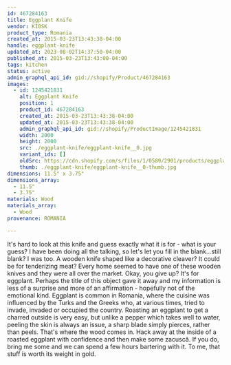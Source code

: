 ```yaml
---
id: 467284163
title: Eggplant Knife
vendor: KIOSK
product_type: Romania
created_at: 2015-03-23T13:43:38-04:00
handle: eggplant-knife
updated_at: 2023-08-02T14:37:50-04:00
published_at: 2015-03-23T13:43:00-04:00
tags: kitchen
status: active
admin_graphql_api_id: gid://shopify/Product/467284163
images:
  - id: 1245421831
    alt: Eggplant Knife
    position: 1
    product_id: 467284163
    created_at: 2015-03-23T13:43:38-04:00
    updated_at: 2015-03-23T13:43:38-04:00
    admin_graphql_api_id: gid://shopify/ProductImage/1245421831
    width: 2000
    height: 2000
    src: ./eggplant-knife/eggplant-knife__0.jpg
    variant_ids: []
    oldSrc: https://cdn.shopify.com/s/files/1/0589/2901/products/eggplant_knife.jpeg?v=1427132618
    thumb: ./eggplant-knife/eggplant-knife__0-thumb.jpg
dimensions: 11.5" x 3.75"
dimensions_array:
  - 11.5"
  - 3.75"
materials: Wood
materials_array:
  - Wood
provenance: ROMANIA

---
```


It's hard to look at this knife and guess exactly what it is for \- what is your guess? I have been doing all the talking, so let's let you fill in the blank...still blank? I was too. A wooden knife shaped like a decorative cleaver? It could be for tenderizing meat? Every home seemed to have one of these wooden knives and they were all over the market. Okay, you give up? It's for eggplant. Perhaps the title of this object gave it away and my information is less of a surprise and more of an affirmation \- hopefully not of the emotional kind. Eggplant is common in Romania, where the cuisine was influenced by the Turks and the Greeks who, at various times, tried to invade, invaded or occupied the country. Roasting an eggplant to get a charred outside is very easy, but unlike a pepper which takes well to water, peeling the skin is always an issue, a sharp blade simply pierces, rather than peels. That's where the wood comes in. Hack away at the inside of a roasted eggplant with confidence and then make some zacuscă. If you do, bring me some and we can spend a few hours bartering with it. To me, that stuff is worth its weight in gold.